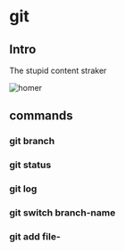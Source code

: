 # git

## Intro

The stupid content straker

![homer](https://www.google.com/url?sa=i&url=https%3A%2F%2Fes.pinterest.com%2Fpin%2F1054686806473224562%2F&psig=AOvVaw1ny3ZDK8XVOcICbDWcKSYq&ust=1741539190016000&source=images&cd=vfe&opi=89978449&ved=0CBMQjRxqFwoTCMin7vr5-osDFQAAAAAdAAAAABAE)

## commands

### git branch

### git status

### git log

### git switch branch-name

### git add file-
